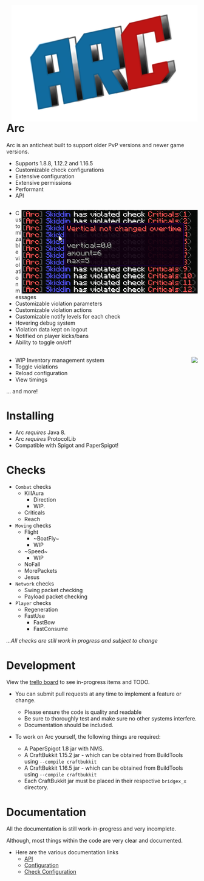 <img align="right" src="test.png">

# Arc
Arc is an anticheat built to support older PvP versions and newer game versions.

* Supports 1.8.8, 1.12.2 and 1.16.5
* Customizable check configurations
* Extensive configuration
* Extensive permissions
* Performant
* API
##

<img align="right" src="violationdebug.png">

* Customizable violation messages
* Customizable violation parameters
* Customizable violation actions
* Customizable notify levels for each check
* Hovering debug system
* Violation data kept on logout
* Notified on player kicks/bans
* Ability to toggle on/off


##

<img align="right" src="https://i.imgur.com/P4otxe9.png">

* WIP Inventory management system
* Toggle violations
* Reload configuration
* View timings

... and more!

# Installing
* Arc *requires* Java 8.
* Arc *requires* ProtocolLib
* Compatible with Spigot and PaperSpigot!

# Checks

* `Combat` checks
  * KillAura
    * Direction
    * WIP.
  * Criticals
  * Reach
* `Moving` checks
  * Flight
    * ~BoatFly~
    * WIP
  * ~Speed~
    * WIP
  * NoFall
  * MorePackets
  * Jesus
* `Network` checks
  * Swing packet checking
  * Payload packet checking
* `Player` checks
  * Regeneration
  * FastUse
    * FastBow
    * FastConsume

*...All checks are still work in progress and subject to change*

# Development

View the [trello board](https://trello.com/b/Ytgv320C/arc) to see in-progress items and TODO.

* You can submit pull requests at any time to implement a feature or change.
  * Please ensure the code is quality and readable
  * Be sure to thoroughly test and make sure no other systems interfere.
  * Documentation should be included.

* To work on Arc yourself, the following things are required:
  * A PaperSpigot 1.8 jar with NMS.
  * A CraftBukkit 1.15.2 jar - which can be obtained from BuildTools using `--compile craftbukkit`
  * A CraftBukkit 1.16.5 jar - which can be obtained from BuildTools using `--compile craftbukkit`
  * Each CraftBukkit jar must be placed in their respective `bridgex_x` directory.

# Documentation

All the documentation is still work-in-progress and very incomplete.

Although, most things within the code are very clear and documented.

* Here are the various documentation links
  * [API](https://github.com/Vrekt/Arc/wiki/API)
  * [Configuration](https://github.com/Vrekt/Arc/wiki/Configuration)
  * [Check Configuration](https://github.com/Vrekt/Arc/wiki/Check-configuration)

